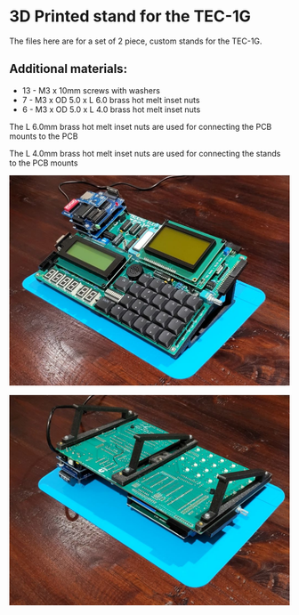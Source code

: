 # 3D Printed stand for the TEC-1G

The files here are for a set of 2 piece, custom stands for the TEC-1G.

## Additional materials:
* 13 - M3 x 10mm screws with washers
* 7 - M3 x OD 5.0 x L 6.0 brass hot melt inset nuts
* 6 - M3 x OD 5.0 x L 4.0 brass hot melt inset nuts

The L 6.0mm brass hot melt inset nuts are used for connecting the PCB mounts to the PCB

The L 4.0mm brass hot melt inset nuts are used for connecting the stands to the PCB mounts

![View from above](https://github.com/turbo-gecko/TEC/blob/main/3D%20Printing/TEC-1G%20Stand/TEC-1G%20Stand%202.jpg)

![View from below](https://github.com/turbo-gecko/TEC/blob/main/3D%20Printing/TEC-1G%20Stand/TEC-1G%20Stand%201.jpg)
